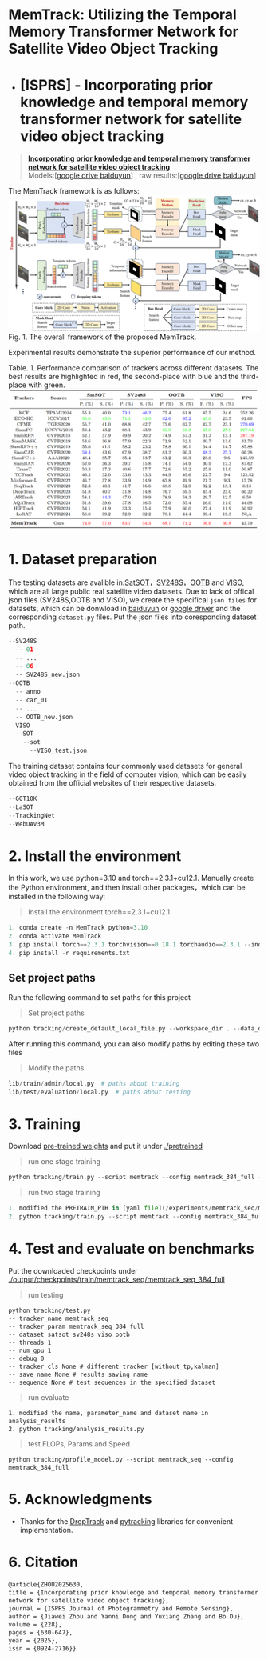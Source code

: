 # MemTrack: Utilizing the Temporal Memory Transformer Network for Satellite Video Object Tracking
* # [ISPRS] - Incorporating prior knowledge and temporal memory transformer network for satellite video object tracking
> [**Incorporating prior knowledge and temporal memory transformer network for satellite video object tracking**](https://www.sciencedirect.com/science/article/pii/S0924271625003028)<br>
Models:[[google drive](https://drive.google.com/file/d/1GiadyYZxFZOO-nzqpiNemrz6rUrJH6kB/view?usp=sharing),[baiduyun](https://pan.baidu.com/s/1Qjw4NFHkmPyl12eSncij6g?pwd=ckky)] , raw results:[[google drive](https://drive.google.com/drive/folders/1pAvzBrjJLt8A4ujOW9VwxKhE6DAbQbG6?usp=sharing),[baiduyun](https://pan.baidu.com/s/1wG9kpv0w69YKXTYHAqPFPA?pwd=tive)] <br>

The MemTrack framework is as follows:
![image](framework.jpg)
Fig. 1. The overall framework of the proposed MemTrack.  <br>

Experimental results demonstrate the superior performance of our method. <br>

Table. 1. Performance comparison of trackers across different datasets. The best results are highlighted in red, the second-place with blue and the third-place with green.
![image](table_result.png)

# 1. Dataset preparation
The testing datasets are avalible in:[SatSOT](http://www.csu.cas.cn/gb/kybm/sjlyzx/gcxx_sjj/sjj_wxxl/202106/t20210607_6080256.html)，[SV248S](https://github.com/xdai-dlgvv/SV248S)，[OOTB](https://github.com/YZCU/OOTB) and [VISO](https://github.com/QingyongHu/VISO), which are all large public real satellite video datasets. Due to lack of offical json files (SV248S,OOTB and VISO), we create the specifical `json files` for datasets, which can be donwload in [baiduyun](https://pan.baidu.com/s/163glyhr5LYR8HC62Ueiy8Q?pwd=jn7c) or [google driver](https://drive.google.com/file/d/1T5T77KByGbBTX06uN4_KP4WoZLdDkRxA/view?usp=sharing) and the corresponding `dataset.py` files. Put the json files into coresponding dataset path.
```python 
--SV248S
  -- 01
  -- ...
  -- 06
  -- SV248S_new.json
--OOTB
  -- anno
  -- car_01
  -- ...
  -- OOTB_new.json
--VISO
  --SOT
    --sot
      --VISO_test.json
```

The training dataset contains four commonly used datasets for general video object tracking in the field of computer vision, which can be easily obtained from the official websites of their respective datasets.
```python 
--GOT10K
--LaSOT
--TrackingNet
--WebUAV3M
```

# 2. Install the environment
In this work, we use python=3.10 and torch==2.3.1+cu12.1. <bar>
Manually create the Python environment, and then install other packages，which can be installed in the following way:
> Install the environment torch==2.3.1+cu12.1
```python 
1. conda create -n MemTrack python=3.10
2. conda activate MemTrack
3. pip install torch==2.3.1 torchvision==0.18.1 torchaudio==2.3.1 --index-url https://download.pytorch.org/whl/cu121
4. pip install -r requirements.txt
```
## Set project paths
Run the following command to set paths for this project
> Set project paths
```python 
python tracking/create_default_local_file.py --workspace_dir . --data_dir ./data --save_dir ./output
```
After running this command, you can also modify paths by editing these two files
> Modify the paths
```python 
lib/train/admin/local.py  # paths about training
lib/test/evaluation/local.py  # paths about testing
```

# 3. Training
Download [pre-trained weights](https://drive.google.com/file/d/1l0YSK0QLPGVIGiNXwlaWp5uhIkJawJqh/view) and put it under [./pretrained](pretrained) <br>

> run one stage training
```python 
python tracking/train.py --script memtrack --config memtrack_384_full --save_dir ./output --mode multiple --nproc_per_node 4 --use_wandb 1
```

> run two stage training
```python 
1. modified the PRETRAIN_PTH in [yaml file](/experiments/memtrack_seq/memtrack_seq_384_full.yaml)
2. python tracking/train.py --script memtrack --config memtrack_384_full --save_dir ./output --mode multiple --nproc_per_node 4 --use_wandb 1
```

# 4. Test and evaluate on benchmarks
Put the downloaded checkpoints under [./output/checkpoints/train/memtrack_seq/memtrack_seq_384_full](/output/checkpoints/train/memtrack_seq/memtrack_seq_384_full)

> run testing
```
python tracking/test.py 
-- tracker_name memtrack_seq  
-- tracker_param memtrack_seq_384_full 
-- dataset satsot sv248s viso ootb 
-- threads 1
-- num_gpu 1
-- debug 0
-- tracker_cls None # different tracker [without_tp,kalman]
-- save_name None # results saving name
-- sequence None # test sequences in the specified dataset
```

> run evaluate
```
1. modified the name, parameter_name and dataset name in analysis_results
2. python tracking/analysis_results.py
```

> test FLOPs, Params and Speed
```
python tracking/profile_model.py --script memtrack_seq --config memtrack_384_full
```

# 5. Acknowledgments
- Thanks for the [DropTrack](https://github.com/jimmy-dq/DropTrack) and [pytracking](https://github.com/visionml/pytracking) libraries for convenient implementation.

# 6. Citation
```
@article{ZHOU2025630,
title = {Incorporating prior knowledge and temporal memory transformer network for satellite video object tracking},
journal = {ISPRS Journal of Photogrammetry and Remote Sensing},
author = {Jiawei Zhou and Yanni Dong and Yuxiang Zhang and Bo Du},
volume = {228},
pages = {630-647},
year = {2025},
issn = {0924-2716}}
```